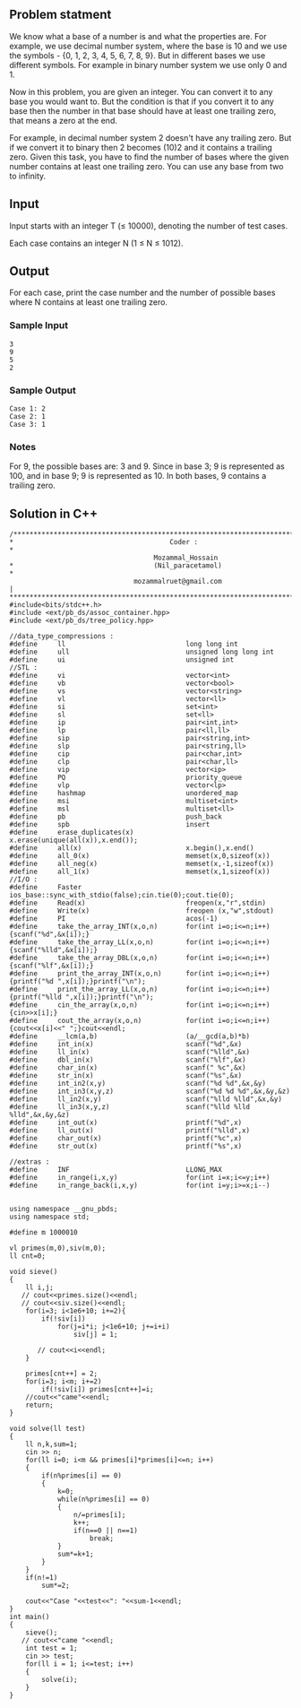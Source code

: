 ## Problem statment
We know what a base of a number is and what the properties are. For example, we use decimal number system, where the base is 10 and we use the symbols - {0, 1, 2, 3, 4, 5, 6, 7, 8, 9}. But in different bases we use different symbols. For example in binary number system we use only 0 and 1.

Now in this problem, you are given an integer. You can convert it to any base you would want to. But the condition is that if you convert it to any base then the number in that base should have at least one trailing zero, that means a zero at the end.

For example, in decimal number system 2 doesn't have any trailing zero. But if we convert it to binary then 2 becomes (10)2 and it contains a trailing zero. Given this task, you have to find the number of bases where the given number contains at least one trailing zero. You can use any base from two to infinity.

## Input
Input starts with an integer T (≤ 10000), denoting the number of test cases.

Each case contains an integer N (1 ≤ N ≤ 1012).

## Output
For each case, print the case number and the number of possible bases where N contains at least one trailing zero.

### Sample Input
```
3
9
5
2
```
### Sample Output
```
Case 1: 2
Case 2: 1
Case 3: 1
```

### Notes
For 9, the possible bases are: 3 and 9. Since in base 3; 9 is represented as 100, and in base 9; 9 is represented as 10. In both bases, 9 contains a trailing zero.

## Solution in C++
```
/**************************************************************************************
*                                       Coder :                                       *
                                    Mozammal_Hossain
*                                   (Nil_paracetamol)                                   *
                               mozammalruet@gmail.com                               |
**************************************************************************************/
#include<bits/stdc++.h>
#include <ext/pb_ds/assoc_container.hpp>
#include <ext/pb_ds/tree_policy.hpp>

//data_type_compressions :
#define     ll                              long long int
#define     ull                             unsigned long long int
#define     ui                              unsigned int
//STL :
#define     vi                              vector<int>
#define     vb                              vector<bool>
#define     vs                              vector<string>
#define     vl                              vector<ll>
#define     si                              set<int>
#define     sl                              set<ll>
#define     ip                              pair<int,int>
#define     lp                              pair<ll,ll>
#define     sip                             pair<string,int>
#define     slp                             pair<string,ll>
#define     cip                             pair<char,int>
#define     clp                             pair<char,ll>
#define     vip                             vector<ip>
#define     PQ                              priority_queue
#define     vlp                             vector<lp>
#define     hashmap                         unordered_map
#define     msi                             multiset<int>
#define     msl                             multiset<ll>
#define     pb                              push_back
#define     spb                             insert
#define     erase_duplicates(x)             x.erase(unique(all(x)),x.end());
#define     all(x)                          x.begin(),x.end()
#define     all_0(x)                        memset(x,0,sizeof(x))
#define     all_neg(x)                      memset(x,-1,sizeof(x))
#define     all_1(x)                        memset(x,1,sizeof(x))
//I/O :
#define     Faster                          ios_base::sync_with_stdio(false);cin.tie(0);cout.tie(0);
#define     Read(x)                         freopen(x,"r",stdin)
#define     Write(x)                        freopen (x,"w",stdout)
#define     PI                              acos(-1)
#define     take_the_array_INT(x,o,n)       for(int i=o;i<=n;i++){scanf("%d",&x[i]);}
#define     take_the_array_LL(x,o,n)        for(int i=o;i<=n;i++){scanf("%lld",&x[i]);}
#define     take_the_array_DBL(x,o,n)       for(int i=o;i<=n;i++){scanf("%lf",&x[i]);}
#define     print_the_array_INT(x,o,n)      for(int i=o;i<=n;i++){printf("%d ",x[i]);}printf("\n");
#define     print_the_array_LL(x,o,n)       for(int i=o;i<=n;i++){printf("%lld ",x[i]);}printf("\n");
#define     cin_the_array(x,o,n)            for(int i=o;i<=n;i++){cin>>x[i];}
#define     cout_the_array(x,o,n)           for(int i=o;i<=n;i++){cout<<x[i]<<" ";}cout<<endl;
#define     __lcm(a,b)                      (a/__gcd(a,b)*b)
#define     int_in(x)                       scanf("%d",&x)
#define     ll_in(x)                        scanf("%lld",&x)
#define     dbl_in(x)                       scanf("%lf",&x)
#define     char_in(x)                      scanf(" %c",&x)
#define     str_in(x)                       scanf("%s",&x)
#define     int_in2(x,y)                    scanf("%d %d",&x,&y)
#define     int_in3(x,y,z)                  scanf("%d %d %d",&x,&y,&z)
#define     ll_in2(x,y)                     scanf("%lld %lld",&x,&y)
#define     ll_in3(x,y,z)                   scanf("%lld %lld %lld",&x,&y,&z)
#define     int_out(x)                      printf("%d",x)
#define     ll_out(x)                       printf("%lld",x)
#define     char_out(x)                     printf("%c",x)
#define     str_out(x)                      printf("%s",x)

//extras :
#define     INF                             LLONG_MAX
#define     in_range(i,x,y)                 for(int i=x;i<=y;i++)
#define     in_range_back(i,x,y)            for(int i=y;i>=x;i--)


using namespace __gnu_pbds;
using namespace std;

#define m 1000010

vl primes(m,0),siv(m,0);
ll cnt=0;

void sieve()
{
    ll i,j;
   // cout<<primes.size()<<endl;
   // cout<<siv.size()<<endl;
    for(i=3; i<1e6+10; i+=2){
        if(!siv[i])
            for(j=i*i; j<1e6+10; j+=i+i)
                siv[j] = 1;

       // cout<<i<<endl;
    }

    primes[cnt++] = 2;
    for(i=3; i<m; i+=2)
        if(!siv[i]) primes[cnt++]=i;
    //cout<<"came"<<endl;
    return;
}

void solve(ll test)
{
    ll n,k,sum=1;
    cin >> n;
    for(ll i=0; i<m && primes[i]*primes[i]<=n; i++)
    {
        if(n%primes[i] == 0)
        {
            k=0;
            while(n%primes[i] == 0)
            {
                n/=primes[i];
                k++;
                if(n==0 || n==1)
                    break;
            }
            sum*=k+1;
        }
    }
    if(n!=1)
        sum*=2;

    cout<<"Case "<<test<<": "<<sum-1<<endl;
}
int main()
{
    sieve();
   // cout<<"came "<<endl;
    int test = 1;
    cin >> test;
    for(ll i = 1; i<=test; i++)
    {
        solve(i);
    }
}

```

